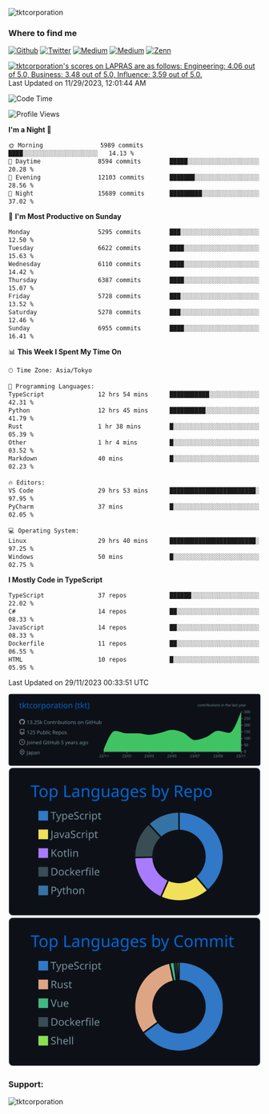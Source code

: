 <p align="left"> <img src="https://komarev.com/ghpvc/?username=tktcorporation&label=Profile%20views&color=0e75b6&style=flat" alt="tktcorporation" /> </p>

<h3>Where to find me</h3>
<p>
<a href="https://github.com/tktcorporation" target="_blank"><img alt="Github" src="https://img.shields.io/badge/GitHub-%2312100E.svg?&style=for-the-badge&logo=Github&logoColor=white" /></a>
<a href="https://twitter.com/tktcorporation" target="_blank"><img alt="Twitter" src="https://img.shields.io/badge/twitter-%231DA1F2.svg?&style=for-the-badge&logo=twitter&logoColor=white" /></a>
<a href="https://www.linkedin.com/in/tktcorporation" target="_blank"><img alt="Medium" src="https://img.shields.io/badge/linkdin-0a66c2.svg?&style=for-the-badge&logo=linkedin&logoColor=white" /></a>
<a href="https://qiita.com/tktcorporation" target="_blank"><img alt="Medium" src="https://img.shields.io/badge/qiita-55C500.svg?&style=for-the-badge&logo=qiita&logoColor=white" /></a>
<a href="https://zenn.dev/tktcorporation" target="_blank"><img alt="Zenn" src="https://img.shields.io/badge/Zenn-3EA8FF.svg?&style=for-the-badge&logo=Zenn&logoColor=white" /></a>
</p>

<!--START_SECTION:lapras-card-->
<p ><a href="https://lapras.com/public/tktcorporation" target="_blank" rel="noopener noreferrer"><img alt="tktcorporation's scores on LAPRAS are as follows: Engineering: 4.06 out of 5.0, Business: 3.48 out of 5.0, Influence: 3.59 out of 5.0." src="https://lapras-card-generator.vercel.app/api/svg?e=4.06&b=3.48&i=3.59&b1=%23232323&b2=%236d6d6d&i1=%23212121&i2=%23818181&l=en" width="300" ></a>  
Last Updated on 11/29/2023, 12:01:44 AM</p>
<!--END_SECTION:lapras-card-->
  
<!--START_SECTION:waka-->
![Code Time](http://img.shields.io/badge/Code%20Time-1%2C296%20hrs%2048%20mins-blue)

![Profile Views](http://img.shields.io/badge/Profile%20Views-1-blue)

**I'm a Night 🦉** 

```text
🌞 Morning                5989 commits        ████░░░░░░░░░░░░░░░░░░░░░   14.13 % 
🌆 Daytime                8594 commits        █████░░░░░░░░░░░░░░░░░░░░   20.28 % 
🌃 Evening                12103 commits       ███████░░░░░░░░░░░░░░░░░░   28.56 % 
🌙 Night                  15689 commits       █████████░░░░░░░░░░░░░░░░   37.02 % 
```
📅 **I'm Most Productive on Sunday** 

```text
Monday                   5295 commits        ███░░░░░░░░░░░░░░░░░░░░░░   12.50 % 
Tuesday                  6622 commits        ████░░░░░░░░░░░░░░░░░░░░░   15.63 % 
Wednesday                6110 commits        ████░░░░░░░░░░░░░░░░░░░░░   14.42 % 
Thursday                 6387 commits        ████░░░░░░░░░░░░░░░░░░░░░   15.07 % 
Friday                   5728 commits        ███░░░░░░░░░░░░░░░░░░░░░░   13.52 % 
Saturday                 5278 commits        ███░░░░░░░░░░░░░░░░░░░░░░   12.46 % 
Sunday                   6955 commits        ████░░░░░░░░░░░░░░░░░░░░░   16.41 % 
```


📊 **This Week I Spent My Time On** 

```text
🕑︎ Time Zone: Asia/Tokyo

💬 Programming Languages: 
TypeScript               12 hrs 54 mins      ███████████░░░░░░░░░░░░░░   42.31 % 
Python                   12 hrs 45 mins      ██████████░░░░░░░░░░░░░░░   41.79 % 
Rust                     1 hr 38 mins        █░░░░░░░░░░░░░░░░░░░░░░░░   05.39 % 
Other                    1 hr 4 mins         █░░░░░░░░░░░░░░░░░░░░░░░░   03.52 % 
Markdown                 40 mins             █░░░░░░░░░░░░░░░░░░░░░░░░   02.23 % 

🔥 Editors: 
VS Code                  29 hrs 53 mins      ████████████████████████░   97.95 % 
PyCharm                  37 mins             █░░░░░░░░░░░░░░░░░░░░░░░░   02.05 % 

💻 Operating System: 
Linux                    29 hrs 40 mins      ████████████████████████░   97.25 % 
Windows                  50 mins             █░░░░░░░░░░░░░░░░░░░░░░░░   02.75 % 
```

**I Mostly Code in TypeScript** 

```text
TypeScript               37 repos            ██████░░░░░░░░░░░░░░░░░░░   22.02 % 
C#                       14 repos            ██░░░░░░░░░░░░░░░░░░░░░░░   08.33 % 
JavaScript               14 repos            ██░░░░░░░░░░░░░░░░░░░░░░░   08.33 % 
Dockerfile               11 repos            ██░░░░░░░░░░░░░░░░░░░░░░░   06.55 % 
HTML                     10 repos            █░░░░░░░░░░░░░░░░░░░░░░░░   05.95 % 
```




 Last Updated on 29/11/2023 00:33:51 UTC
<!--END_SECTION:waka-->

[![](https://raw.githubusercontent.com/tktcorporation/tktcorporation/master/profile-summary-card-output/github_dark/0-profile-details.svg)](https://github.com/vn7n24fzkq/github-profile-summary-cards)
[![](https://raw.githubusercontent.com/tktcorporation/tktcorporation/master/profile-summary-card-output/github_dark/1-repos-per-language.svg)](https://github.com/vn7n24fzkq/github-profile-summary-cards) [![](https://raw.githubusercontent.com/tktcorporation/tktcorporation/master/profile-summary-card-output/github_dark/2-most-commit-language.svg)](https://github.com/vn7n24fzkq/github-profile-summary-cards)

<h3 align="left">Support:</h3>
<p><a href="https://www.buymeacoffee.com/tktcorporation"> <img align="left" src="https://cdn.buymeacoffee.com/buttons/v2/default-yellow.png" height="50" width="210" alt="tktcorporation" /></a></p><br><br>
